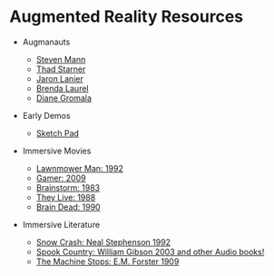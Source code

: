 Augmented Reality Resources
======================================

* Augmanauts 
    
    * [Steven Mann](http://wearcam.org/steve.html) 
    * [Thad Starner ](http://www.cc.gatech.edu/~thad/)
    * [Jaron Lanier ](http://www.jaronlanier.com/)
    * [Brenda Laurel](https://vimeo.com/20338217)
    * [Diane Gromala](http://www.youtube.com/watch?v=cRdarMz--Pw)
    
* Early Demos 
   
    * [Sketch Pad](http://www.youtube.com/watch?v=USyoT_Ha_bA)


* Immersive Movies 
    
    * [Lawnmower Man: 1992](http://www.youtube.com/watch?v=YCxFGxqLsHE)
    * [Gamer: 2009](http://www.imdb.com/title/tt1034032/)
    * [Brainstorm: 1983](http://www.imdb.com/title/tt0085271/)
    * [They Live: 1988](http://www.youtube.com/watch?v=iJC4R1uXDaE)
    * [Brain Dead: 1990](http://www.imdb.com/title/tt0099173/)

* Immersive Literature 
    
    * [Snow Crash: Neal Stephenson 1992](http://hell.pl/agnus/anglistyka/2211/Neal%20Stephenson%20-%20Snow%20Crash.pdf)
    * [Spook Country: William Gibson 2003 and other Audio books!](http://www.mechodownload.com/forum/audio-books/1413354-william-gibson-audiobook-collection.html)
    * [The Machine Stops: E.M. Forster 1909](http://archive.ncsa.illinois.edu/prajlich/forster.html)
  



